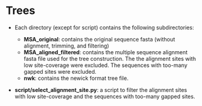 # Trees
* Each directory (except for script) contains the following subdirectories:
  * **MSA_original**: contains the original sequence fasta (without alignment, trimming, and filtering)
  * **MSA_aligned_filtered**: contains the multiple sequence alignment fasta file used for the tree construction. The the alignment sites with low site-coverage were excluded. The sequences with too-many gapped sites were excluded.
  * **nwk**: contains the newick format tree file.

* **script/select_alignment_site.py**: a script to filter the alignment sites with low site-coverage and the sequences with too-many gapped sites.